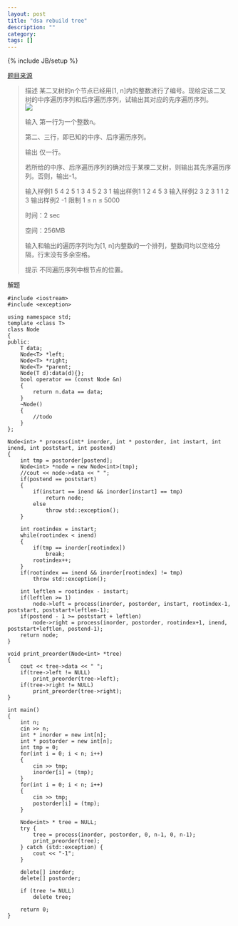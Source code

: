 ```yaml
---
layout: post
title: "dsa rebuild tree"
description: ""
category: 
tags: []
---
```

{% include JB/setup %}


[题目来源](http://dsa.cs.tsinghua.edu.cn/oj/problem.shtml?id=77)

> 描述
> 某二叉树的n个节点已经用[1, n]内的整数进行了编号。现给定该二叉树的中序遍历序列和后序遍历序列，试输出其对应的先序遍历序列。   
> ![](http://dsa.cs.tsinghua.edu.cn/oj/attachment/c6ed/c6edfc3788521a2516e0f446ddd9dd74919524e0.png)
> 
> 输入
> 第一行为一个整数n。
> 
> 第二、三行，即已知的中序、后序遍历序列。
> 
> 输出
> 仅一行。
> 
> 若所给的中序、后序遍历序列的确对应于某棵二叉树，则输出其先序遍历序列。否则，输出-1。
> 
> 输入样例1
> 5
> 4 2 5 1 3
> 4 5 2 3 1
> 输出样例1
> 1 2 4 5 3
> 输入样例2
> 3
> 2 3 1
> 1 2 3
> 输出样例2
> -1
> 限制
> 1 ≤ n ≤ 5000
> 
> 时间：2 sec
> 
> 空间：256MB
> 
> 输入和输出的遍历序列均为[1, n]内整数的一个排列，整数间均以空格分隔，行末没有多余空格。
> 
> 提示
> 不同遍历序列中根节点的位置。

解题

    #include <iostream>
    #include <exception>

    using namespace std;
    template <class T>
    class Node
    {
    public:
        T data;
        Node<T> *left;
        Node<T> *right;
        Node<T> *parent;
        Node(T d):data(d){};
        bool operator == (const Node &n)
        {
            return n.data == data;
        }
        ~Node()
        {
            //todo
        }
    };

    Node<int> * process(int* inorder, int * postorder, int instart, int inend, int poststart, int postend)
    {
        int tmp = postorder[postend];
        Node<int> *node = new Node<int>(tmp);
        //cout << node->data << " ";
        if(postend == poststart)
        {
            if(instart == inend && inorder[instart] == tmp)
                return node;
            else
                throw std::exception();
        }
        
        int rootindex = instart;
        while(rootindex < inend)
        {
            if(tmp == inorder[rootindex])
                break;
            rootindex++;
        }
        if(rootindex == inend && inorder[rootindex] != tmp)
            throw std::exception();
        
        int leftlen = rootindex - instart;
        if(leftlen >= 1)
            node->left = process(inorder, postorder, instart, rootindex-1, poststart, poststart+leftlen-1);
        if(postend - 1 >= poststart + leftlen)
            node->right = process(inorder, postorder, rootindex+1, inend, poststart+leftlen, postend-1);
        return node;
    }

    void print_preorder(Node<int> *tree)
    {
        cout << tree->data << " ";
        if(tree->left != NULL)
            print_preorder(tree->left);
        if(tree->right != NULL)
            print_preorder(tree->right);
    }

    int main()
    {
        int n;
        cin >> n;
        int * inorder = new int[n];
        int * postorder = new int[n];
        int tmp = 0;
        for(int i = 0; i < n; i++)
        {
            cin >> tmp;
            inorder[i] = (tmp);
        }
        for(int i = 0; i < n; i++)
        {
            cin >> tmp;
            postorder[i] = (tmp);
        }
        
        Node<int> * tree = NULL;
        try {
            tree = process(inorder, postorder, 0, n-1, 0, n-1);
            print_preorder(tree);
        } catch (std::exception) {
            cout << "-1";
        }
        
        delete[] inorder;
        delete[] postorder;
        
        if (tree != NULL)
            delete tree;
        
        return 0;
    }
